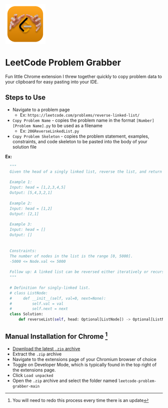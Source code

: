 ![Logo](https://raw.githubusercontent.com/zhao-stanley/leetcode-problem-grabber/main/img/icon128.png)

# LeetCode Problem Grabber

Fun little Chrome extension I threw together quickly to copy problem data to your clipboard for easy pasting into your IDE.

## Steps to Use

- Navigate to a problem page
  - Ex: `https://leetcode.com/problems/reverse-linked-list/`
- `Copy Problem Name` - copies the problem name in the format `[Number][Problem Name].py` to be used as a filename
  - Ex: `206ReverseLinkedList.py`
- `Copy Problem Skeleton` - copies the problem statement, examples, constraints, and code skeleton to be pasted into the body of your solution file

**Ex:**

```python
  """
  Given the head of a singly linked list, reverse the list, and return the reversed list.
   
  Example 1:
  Input: head = [1,2,3,4,5]
  Output: [5,4,3,2,1]

  Example 2:
  Input: head = [1,2]
  Output: [2,1]

  Example 3:
  Input: head = []
  Output: []

   
  Constraints:
  The number of nodes in the list is the range [0, 5000].
  -5000 <= Node.val <= 5000
   
  Follow up: A linked list can be reversed either iteratively or recursively. Could you implement both?
  """

  # Definition for singly-linked list.
  # class ListNode:
  #     def __init__(self, val=0, next=None):
  #         self.val = val
  #         self.next = next
  class Solution:
      def reverseList(self, head: Optional[ListNode]) -> Optional[ListNode]:
```

## Manual Installation for Chrome [^1]

- [Download the latest `.zip` archive](https://github.com/zhao-stanley/leetcode-problem-grabber/archive/refs/heads/main.zip)
- Extract the `.zip` archive
- Navigate to the extensions page of your Chromium browser of choice
- Toggle on Developer Mode, which is typically found in the top right of the extensions page.
- Click `Load unpacked`
- Open the `.zip` archive and select the folder named `leetcode-problem-grabber-main`

[^1]: You will need to redo this process every time there is an update
